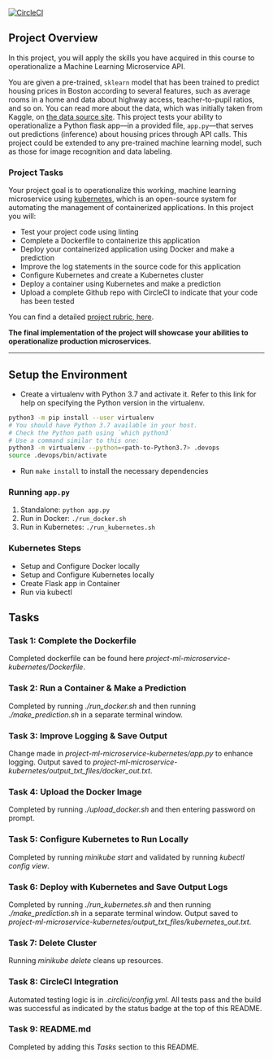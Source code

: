 [![CircleCI](https://dl.circleci.com/status-badge/img/gh/jballantine/DevOps_Microservices/tree/master.svg?style=svg)](https://dl.circleci.com/status-badge/redirect/gh/jballantine/DevOps_Microservices/tree/master)

## Project Overview

In this project, you will apply the skills you have acquired in this course to operationalize a Machine Learning Microservice API. 

You are given a pre-trained, `sklearn` model that has been trained to predict housing prices in Boston according to several features, such as average rooms in a home and data about highway access, teacher-to-pupil ratios, and so on. You can read more about the data, which was initially taken from Kaggle, on [the data source site](https://www.kaggle.com/c/boston-housing). This project tests your ability to operationalize a Python flask app—in a provided file, `app.py`—that serves out predictions (inference) about housing prices through API calls. This project could be extended to any pre-trained machine learning model, such as those for image recognition and data labeling.

### Project Tasks

Your project goal is to operationalize this working, machine learning microservice using [kubernetes](https://kubernetes.io/), which is an open-source system for automating the management of containerized applications. In this project you will:
* Test your project code using linting
* Complete a Dockerfile to containerize this application
* Deploy your containerized application using Docker and make a prediction
* Improve the log statements in the source code for this application
* Configure Kubernetes and create a Kubernetes cluster
* Deploy a container using Kubernetes and make a prediction
* Upload a complete Github repo with CircleCI to indicate that your code has been tested

You can find a detailed [project rubric, here](https://review.udacity.com/#!/rubrics/2576/view).

**The final implementation of the project will showcase your abilities to operationalize production microservices.**

---

## Setup the Environment

* Create a virtualenv with Python 3.7 and activate it. Refer to this link for help on specifying the Python version in the virtualenv. 
```bash
python3 -m pip install --user virtualenv
# You should have Python 3.7 available in your host. 
# Check the Python path using `which python3`
# Use a command similar to this one:
python3 -m virtualenv --python=<path-to-Python3.7> .devops
source .devops/bin/activate
```
* Run `make install` to install the necessary dependencies

### Running `app.py`

1. Standalone:  `python app.py`
2. Run in Docker:  `./run_docker.sh`
3. Run in Kubernetes:  `./run_kubernetes.sh`

### Kubernetes Steps

* Setup and Configure Docker locally
* Setup and Configure Kubernetes locally
* Create Flask app in Container
* Run via kubectl

## Tasks

### Task 1: Complete the Dockerfile
Completed dockerfile can be found here *project-ml-microservice-kubernetes/Dockerfile*.

### Task 2: Run a Container & Make a Prediction
Completed by running *./run_docker.sh* and then running *./make_prediction.sh* in a separate terminal window.

### Task 3: Improve Logging & Save Output
Change made in *project-ml-microservice-kubernetes/app.py* to enhance logging. Output saved to *project-ml-microservice-kubernetes/output_txt_files/docker_out.txt*.

### Task 4: Upload the Docker Image
Completed by running *./upload_docker.sh* and then entering password on prompt.

### Task 5: Configure Kubernetes to Run Locally
Completed by running *minikube start* and validated by running *kubectl config view*.

### Task 6: Deploy with Kubernetes and Save Output Logs
Completed by running *./run_kubernetes.sh* and then running *./make_prediction.sh* in a separate terminal window. Output saved to *project-ml-microservice-kubernetes/output_txt_files/kubernetes_out.txt*.

### Task 7: Delete Cluster
Running *minikube delete* cleans up resources.

### Task 8: CircleCI Integration
Automated testing logic is in *.circlici/config.yml*. All tests pass and the build was successful as indicated by the status badge at the top of this README.

### Task 9: README.md
Completed by adding this *Tasks* section to this README.
